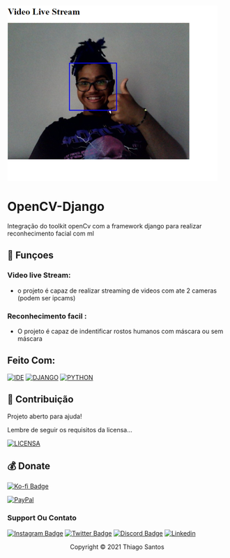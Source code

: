 <img src="exemplo.png" alt="exemplo imagem">

# OpenCV-Django

Integração do toolkit openCv com a framework django para realizar reconhecimento facial com ml

## 🔧 Funçoes 

### Video live Stream:
- o projeto é capaz de realizar streaming de videos com ate 2 cameras (podem ser ipcams)

### Reconhecimento facil :
- O projeto é capaz de indentificar rostos humanos com máscara ou sem máscara 


## Feito Com:

[![IDE](https://img.shields.io/badge/Visual_studio_code-0078D4?style=for-the-badge&logo=visual%20studio%20code&logoColor=white)](https://code.visualstudio.com/)
[![DJANGO](https://img.shields.io/badge/Django-092E20?style=for-the-badge&logo=django&logoColor=white)](https://www.djangoproject.com)
[![PYTHON](https://img.shields.io/badge/Python-14354C?style=for-the-badge&logo=python&logoColor=white)](https://www.python.org)
## 🤝 Contribuição

Projeto aberto para ajuda!

Lembre de seguir os requisitos da licensa...

[![LICENSA](https://img.shields.io/badge/Custom_GPL_3.0-E58080?style=for-the-badge&logo=bookstack&logoColor=white)](/LICENSE)

## 💰 Donate

[![Ko-fi Badge](https://img.shields.io/badge/Ko--fi-F16061?style=for-the-badge&logo=ko-fi&logoColor=white)](https://ko-fi.com/thiagoshow)

[![PayPal](https://img.shields.io/badge/PayPal-00457C?style=for-the-badge&logo=paypal&logoColor=white)](https://paypal.me/thigazz)


### Support Ou Contato

[![Instagram Badge](https://img.shields.io/badge/Instagram-E4405F?style=for-the-badge&logo=instagram&logoColor=white)](https://instagram.com/seu-usuario/)
[![Twitter Badge](https://img.shields.io/badge/Twitter-1DA1F2?style=for-the-badge&logo=twitter&logoColor=white)](https://twitter.com/seu-usuario)
[![Discord Badge](https://img.shields.io/badge/Discord-7289DA?style=for-the-badge&logo=discord&logoColor=white)](https://discord.gg/seu-server)
[![Linkedin](https://img.shields.io/badge/LinkedIn-0077B5?style=for-the-badge&logo=linkedin&logoColor=white)](https://www.linkedin.com/in/seu-usuario/)

<p align="center">Copyright © 2021 Thiago Santos</p>
